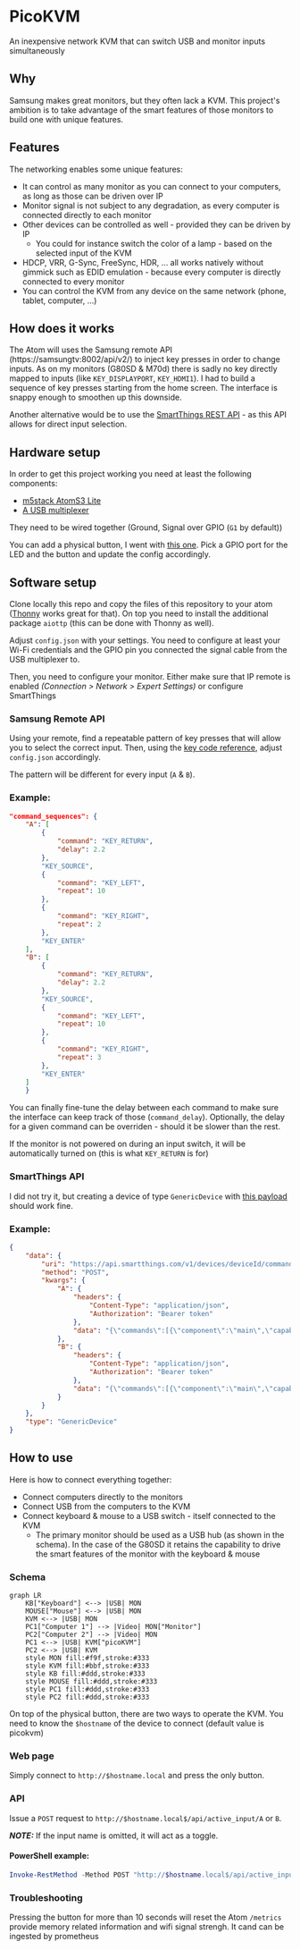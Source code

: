 # PicoKVM
An inexpensive network KVM that can switch USB and monitor inputs simultaneously

## Why
Samsung makes great monitors, but they often lack a KVM. This project's ambition is to take advantage of the smart features of those monitors to build one with unique features.

## Features
The networking enables some unique features:
- It can control as many monitor as you can connect to your computers, as long as those can be driven over IP
- Monitor signal is not subject to any degradation, as every computer is connected directly to each monitor
- Other devices can be controlled as well - provided they can be driven by IP
    - You could for instance switch the color of a lamp - based on the selected input of the KVM
- HDCP, VRR, G-Sync, FreeSync, HDR, ... all works natively without gimmick such as EDID emulation - because every computer is directly connected to every monitor
- You can control the KVM from any device on the same network (phone, tablet, computer, ...)

## How does it works
The Atom will uses the Samsung remote API (https://samsungtv:8002/api/v2/) to inject key presses in order to change inputs. As on my monitors (G80SD & M70d) there is sadly no key directly mapped to inputs (like `KEY_DISPLAYPORT`, `KEY_HDMI1`). I had to build a sequence of key presses starting from the home screen. The interface is snappy enough to smoothen up this downside.

Another alternative would be to use the [SmartThings REST API](https://github.com/ollo69/ha-samsungtv-smart/issues/274#issuecomment-2597627685) - as this API allows for direct input selection. 

## Hardware setup
In order to get this project working you need at least the following components:
- [m5stack AtomS3 Lite](https://shop.m5stack.com/products/atoms3-lite-esp32s3-dev-kit)
- [A USB multiplexer](https://thepihut.com/products/bidirectional-usb-3-multiplexer)

They need to be wired together (Ground, Signal over GPIO (`G1` by default))

You can add a physical button, I went with [this one](https://shop.m5stack.com/products/mechanical-key-button-unit). Pick a GPIO port for the LED and the button and update the config accordingly.

## Software setup
Clone locally this repo and copy the files of this repository to your atom ([Thonny](https://thonny.org/) works great for that). On top you need to install the additional package `aiottp` (this can be done with Thonny as well).

Adjust `config.json` with your settings. You need to configure at least your Wi-Fi credentials and the GPIO pin you connected the signal cable from the USB multiplexer to.

Then, you need to configure your monitor. Either make sure that IP remote is enabled *(Connection > Network > Expert Settings)* or configure SmartThings

### Samsung Remote API
Using your remote, find a repeatable pattern of key presses that will allow you to select the correct input. Then, using the [key code reference](https://github.com/ollo69/ha-samsungtv-smart/blob/master/docs/Key_codes.md), adjust `config.json` accordingly.

The pattern will be different for every input (`A` & `B`).

### Example:
```json
"command_sequences": {
    "A": [
        {
            "command": "KEY_RETURN",
            "delay": 2.2
        },
        "KEY_SOURCE",
        {
            "command": "KEY_LEFT",
            "repeat": 10
        },
        {
            "command": "KEY_RIGHT",
            "repeat": 2
        },
        "KEY_ENTER"
    ],
    "B": [
        {
            "command": "KEY_RETURN",
            "delay": 2.2
        },
        "KEY_SOURCE",
        {
            "command": "KEY_LEFT",
            "repeat": 10
        },
        {
            "command": "KEY_RIGHT",
            "repeat": 3
        },
        "KEY_ENTER"
    ]
    }
```
You can finally fine-tune the delay between each command to make sure the interface can keep track of those (`command_delay`). Optionally, the delay for a given command can be overriden - should it be slower than the rest.

If the monitor is not powered on during an input switch, it will be automatically turned on (this is what `KEY_RETURN` is for)

### SmartThings API
I did not try it, but creating a device of type `GenericDevice` with [this payload](https://github.com/ollo69/ha-samsungtv-smart/issues/274#issuecomment-2597627685) should work fine.

### Example:
```json
{
    "data": {
        "uri": "https://api.smartthings.com/v1/devices/deviceId/commands",
        "method": "POST",
        "kwargs": {
            "A": {
                "headers": {
                    "Content-Type": "application/json",
                    "Authorization": "Bearer token"
                },
                "data": "{\"commands\":[{\"component\":\"main\",\"capability\":\"samsungvd.mediaInputSource\",\"command\":\"setInputSource\",\"arguments\":[\"Display Port\"]}]}"
            },
            "B": {
                "headers": {
                    "Content-Type": "application/json",
                    "Authorization": "Bearer token"
                },
                "data": "{\"commands\":[{\"component\":\"main\",\"capability\":\"samsungvd.mediaInputSource\",\"command\":\"setInputSource\",\"arguments\":[\"HDMI1\"]}]}"
            }
        }
    },
    "type": "GenericDevice"
}
```

## How to use
Here is how to connect everything together:
- Connect computers directly to the monitors
- Connect USB from the computers to the KVM
- Connect keyboard & mouse to a USB switch - itself connected to the KVM
    - The primary monitor should be used as a USB hub (as shown in the schema). In the case of the G80SD it retains the capability to drive the smart features of the monitor with the keyboard & mouse

### Schema
```mermaid
graph LR
    KB["Keyboard"] <--> |USB| MON
    MOUSE["Mouse"] <--> |USB| MON
    KVM <--> |USB| MON
    PC1["Computer 1"] --> |Video| MON["Monitor"]
    PC2["Computer 2"] --> |Video| MON
    PC1 <--> |USB| KVM["picoKVM"]
    PC2 <--> |USB| KVM
    style MON fill:#f9f,stroke:#333
    style KVM fill:#bbf,stroke:#333
    style KB fill:#ddd,stroke:#333
    style MOUSE fill:#ddd,stroke:#333
    style PC1 fill:#ddd,stroke:#333
    style PC2 fill:#ddd,stroke:#333
```
On top of the physical button, there are two ways to operate the KVM. You need to know the `$hostname` of the device to connect (default value is picokvm)

### Web page
Simply connect to `http://$hostname.local` and press the only button.

### API
Issue a `POST` request to `http://$hostname.local$/api/active_input/A` or `B`.

**_NOTE:_** If the input name is omitted, it will act as a toggle.

#### PowerShell example:
```powershell
Invoke-RestMethod -Method POST "http://$hostname.local$/api/active_input/A"
```

### Troubleshooting
Pressing the button for more than 10 seconds will reset the Atom
`/metrics` provide memory related information and wifi signal strengh. It cand can be ingested by prometheus